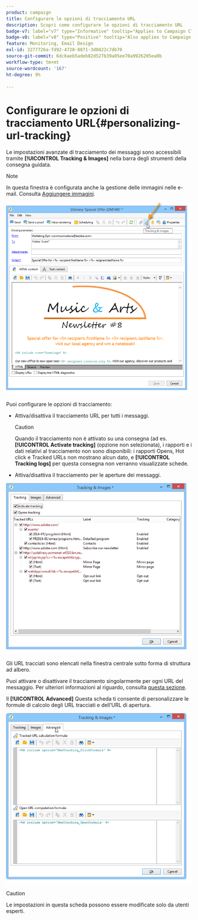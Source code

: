 ```yaml
---
product: campaign
title: Configurare le opzioni di tracciamento URL
description: Scopri come configurare le opzioni di tracciamento URL
badge-v7: label="v7" type="Informative" tooltip="Applies to Campaign Classic v7"
badge-v8: label="v8" type="Positive" tooltip="Also applies to Campaign v8"
feature: Monitoring, Email Design
exl-id: 3277726a-fd92-4720-8871-3d0422c7db70
source-git-commit: 6dc6aeb5adeb82d527b39a05ee70a9926205ea0b
workflow-type: tm+mt
source-wordcount: '167'
ht-degree: 9%

---
```


# Configurare le opzioni di tracciamento URL{#personalizing-url-tracking}



Le impostazioni avanzate di tracciamento dei messaggi sono accessibili tramite **[!UICONTROL Tracking & Images]** nella barra degli strumenti della consegna guidata.

>[!NOTE]
>
>In questa finestra è configurata anche la gestione delle immagini nelle e-mail. Consulta [Aggiungere immagini](defining-the-email-content.md#adding-images).

![](assets/s_ncs_user_email_del_tracking_ico.png)

Puoi configurare le opzioni di tracciamento:

* Attiva/disattiva il tracciamento URL per tutti i messaggi.

   >[!CAUTION]
   >
   >Quando il tracciamento non è attivato su una consegna (ad es. **[!UICONTROL Activate tracking]** (opzione non selezionata), i rapporti e i dati relativi al tracciamento non sono disponibili: i rapporti Opens, Hot click e Tracked URLs non mostrano alcun dato, e **[!UICONTROL Tracking logs]** per questa consegna non verranno visualizzate schede.

* Attiva/disattiva il tracciamento per le aperture dei messaggi.

![](assets/s_ncs_user_email_del_tracking_param.png)

Gli URL tracciati sono elencati nella finestra centrale sotto forma di struttura ad albero.

Puoi attivare o disattivare il tracciamento singolarmente per ogni URL del messaggio. Per ulteriori informazioni al riguardo, consulta [questa sezione](how-to-configure-tracked-links.md).

Il **[!UICONTROL Advanced]** Questa scheda ti consente di personalizzare le formule di calcolo degli URL tracciati e dell’URL di apertura.

![](assets/s_ncs_user_email_del_tracking_param_adv.png)

>[!CAUTION]
>
>Le impostazioni in questa scheda possono essere modificate solo da utenti esperti.
